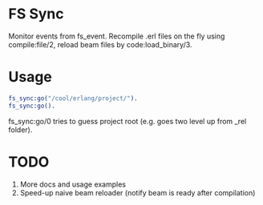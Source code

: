 FS Sync
=======

Monitor events from fs\_event. Recompile .erl files on the fly using compile:file/2, reload beam files by code:load\_binary/3.

Usage
=====
```erlang
fs_sync:go("/cool/erlang/project/").
fs_sync:go().
```

fs_sync:go/0 tries to guess project root (e.g. goes two level up from _rel folder).

TODO
====

1. More docs and usage examples
2. Speed-up naive beam reloader (notify beam is ready after compilation)
